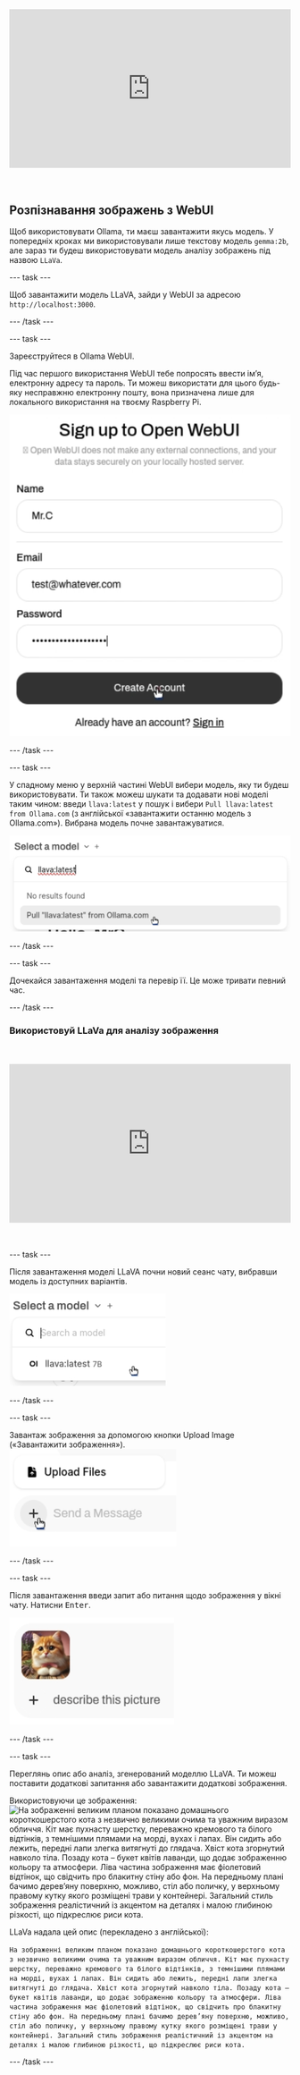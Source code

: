 <html>
  <div style="position: relative; overflow: hidden; padding-top: 56.25%;">
    <iframe style="position: absolute; top: 0; left: 0; right: 0; width: 100%; height: 100%; border: none;" src="https://www.youtube.com/embed/3MlalSPu1gI?rel=0&cc_load_policy=1" allowfullscreen allow="accelerometer; autoplay; clipboard-write; encrypted-media; gyroscope; picture-in-picture; web-share">
    </iframe>
  </div><br><br>
</html>

## Розпізнавання зображень з WebUI

Щоб використовувати Ollama, ти маєш завантажити якусь модель. У попередніх кроках ми використовували лише текстову модель `gemma:2b`, але зараз ти будеш використовувати модель аналізу зображень під назвою `LLaVa`.

--- task ---

Щоб завантажити модель LLaVA, зайди у WebUI за адресою `http://localhost:3000`.

--- /task ---

--- task ---

Зареєструйтеся в Ollama WebUI.

Під час першого використання WebUI тебе попросять ввести ім’я, електронну адресу та пароль. Ти можеш використати для цього будь-яку несправжню електронну пошту, вона призначена лише для локального використання на твоєму Raspberry Pi.

![Форма реєстрації Open WebUI з полями для імені, електронної пошти та пароля. У полі для імені написано «Mr.C», у полі електронної пошти — «test@whatever.com», а поле пароля містить серію крапок, що вказують на прихований пароль. Під цими полями є кнопка «Створити обліковий запис», на яку вказує курсор, і посилання для входу для користувачів, які вже мають обліковий запис.](images/webUI_signup.png)

--- /task ---

--- task ---

У спадному меню у верхній частині WebUI вибери модель, яку ти будеш використовувати. Ти також можеш шукати та додавати нові моделі таким чином: введи `llava:latest` у пошук і вибери `Pull llava:latest from Ollama.com` (з англійської «завантажити останню модель з Ollama.com»). Вибрана модель почне завантажуватися.

![Спадне меню із заголовком англійською «Виберіть модель» показує поле пошуку з введеним текстом «llava:latest». Під полем пошуку відображається текст англійською «Результатів не знайдено», а потім опція «Завантажити 'llava:latest' з Ollama.com». Над цією опцією наведено курсор.](images/model_dropdown.png)

--- /task ---

--- task ---

Дочекайся завантаження моделі та перевір її. Це може тривати певний час.

--- /task ---

### Використовуй LLaVa для аналізу зображення

<html>
<br><br>
  <div style="position: relative; overflow: hidden; padding-top: 56.25%;">
    <iframe style="position: absolute; top: 0; left: 0; right: 0; width: 100%; height: 100%; border: none;" src="https://www.youtube.com/embed/ruU6KsVyxKA?rel=0&cc_load_policy=1" allowfullscreen allow="accelerometer; autoplay; clipboard-write; encrypted-media; gyroscope; picture-in-picture; web-share">
    </iframe>
  </div><br><br>
</html>

--- task ---

Після завантаження моделі LLaVA почни новий сеанс чату, вибравши модель із доступних варіантів.

![Знімок екрана, на якому показано меню вибору моделі з вибраною опцією «llava:latest 7B».](images/select_llava_model.png)

--- /task ---

--- task ---

Завантаж зображення за допомогою кнопки Upload Image («Завантажити зображення»).
![Елемент інтерфейсу користувача з двома кнопками: «Завантажити файли» вгорі зі значком документа та «Надіслати повідомлення» під ним, яка є сірою та містить символ плюса. Курсор вказує на символ плюса на кнопці «Надіслати повідомлення».](images/upload_image.png)

--- /task ---

--- task ---

Після завантаження введи запит або питання щодо зображення у вікні чату. Натисни <kbd>Enter</kbd>.

![Маленьке зображення пухнастої рудої кішки з білими плямами та рожевим бантом на шиї. Кішка дивиться прямо в камеру з цікавим виразом. Поруч із зображенням є символ плюса та текст англійською «опиши це зображення».](images/cat_prompt.png)

--- /task ---

--- task ---

Переглянь опис або аналіз, згенерований моделлю LLaVA. Ти можеш поставити додаткові запитання або завантажити додаткові зображення.

Використовуючи це зображення:
![На зображенні великим планом показано домашнього короткошерстого кота з незвично великими очима та уважним виразом обличчя. Кіт має пухнасту шерстку, переважно кремового та білого відтінків, з темнішими плямами на морді, вухах і лапах. Він сидить або лежить, передні лапи злегка витягнуті до глядача. Хвіст кота згорнутий навколо тіла. Позаду кота – букет квітів лаванди, що додає зображенню кольору та атмосфери. Ліва частина зображення має фіолетовий відтінок, що свідчить про блакитну стіну або фон. На передньому плані бачимо дерев’яну поверхню, можливо, стіл або поличку, у верхньому правому кутку якого розміщені трави у контейнері. Загальний стиль зображення реалістичний із акцентом на деталях і малою глибиною різкості, що підкреслює риси кота.](images/cat.jpg)

LLaVa надала цей опис (перекладено з англійської):

`На зображенні великим планом показано домашнього короткошерстого кота з незвично великими очима та уважним виразом обличчя. Кіт має пухнасту шерстку, переважно кремового та білого відтінків, з темнішими плямами на морді, вухах і лапах. Він сидить або лежить, передні лапи злегка витягнуті до глядача. Хвіст кота згорнутий навколо тіла. Позаду кота – букет квітів лаванди, що додає зображенню кольору та атмосфери. Ліва частина зображення має фіолетовий відтінок, що свідчить про блакитну стіну або фон. На передньому плані бачимо дерев’яну поверхню, можливо, стіл або поличку, у верхньому правому кутку якого розміщені трави у контейнері. Загальний стиль зображення реалістичний із акцентом на деталях і малою глибиною різкості, що підкреслює риси кота.`

--- /task ---
